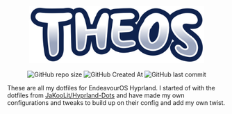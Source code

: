 <h3 align="center">
    <img align="center" width="80%" src="assets/THEOS txt.png" />
</h3>

<div align="center">
    
![GitHub repo size](https://img.shields.io/github/repo-size/mitTheos/theos-dots?style=for-the-badge&color=%230f224d)
![GitHub Created At](https://img.shields.io/github/created-at/mitTheos/theos-dots?style=for-the-badge&color=%23ffffff)
![GitHub last commit](https://img.shields.io/github/last-commit/mitTheos/theos-dots?style=for-the-badge&color=%239ba5bd)

</div>

These are all my dotfiles for EndeavourOS Hyprland. I started of with the dotfiles from [JaKooLit/Hyprland-Dots](https://github.com/JaKooLit/Hyprland-Dots/tree/main) and have made my own configurations and tweaks to build up on their config and add my own twist.

